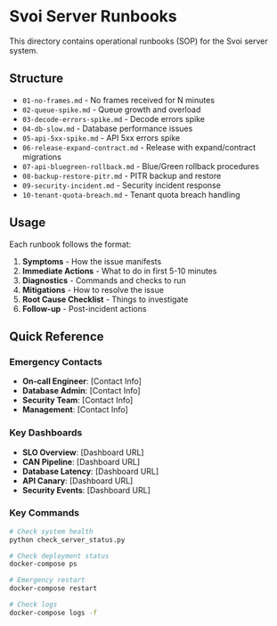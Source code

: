 # Svoi Server Runbooks

This directory contains operational runbooks (SOP) for the Svoi server system.

## Structure

- `01-no-frames.md` - No frames received for N minutes
- `02-queue-spike.md` - Queue growth and overload
- `03-decode-errors-spike.md` - Decode errors spike
- `04-db-slow.md` - Database performance issues
- `05-api-5xx-spike.md` - API 5xx errors spike
- `06-release-expand-contract.md` - Release with expand/contract migrations
- `07-api-bluegreen-rollback.md` - Blue/Green rollback procedures
- `08-backup-restore-pitr.md` - PITR backup and restore
- `09-security-incident.md` - Security incident response
- `10-tenant-quota-breach.md` - Tenant quota breach handling

## Usage

Each runbook follows the format:
1. **Symptoms** - How the issue manifests
2. **Immediate Actions** - What to do in first 5-10 minutes
3. **Diagnostics** - Commands and checks to run
4. **Mitigations** - How to resolve the issue
5. **Root Cause Checklist** - Things to investigate
6. **Follow-up** - Post-incident actions

## Quick Reference

### Emergency Contacts
- **On-call Engineer**: [Contact Info]
- **Database Admin**: [Contact Info]
- **Security Team**: [Contact Info]
- **Management**: [Contact Info]

### Key Dashboards
- **SLO Overview**: [Dashboard URL]
- **CAN Pipeline**: [Dashboard URL]
- **Database Latency**: [Dashboard URL]
- **API Canary**: [Dashboard URL]
- **Security Events**: [Dashboard URL]

### Key Commands
```bash
# Check system health
python check_server_status.py

# Check deployment status
docker-compose ps

# Emergency restart
docker-compose restart

# Check logs
docker-compose logs -f
```

